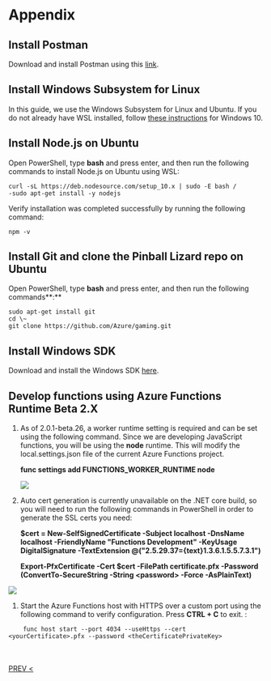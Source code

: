 Appendix
========

Install Postman
---------------

Download and install Postman using this
[link](https://www.getpostman.com/apps).

<span id="_Install_Windows_Subsystem" class="anchor"><span id="_Toc519166887" class="anchor"></span></span>Install Windows Subsystem for Linux
----------------------------------------------------------------------------------------------------------------------------------------------

In this guide, we use the Windows Subsystem for Linux and Ubuntu. If you
do not already have WSL installed, follow [these
instructions](https://docs.microsoft.com/en-us/windows/wsl/install-win10)
for Windows 10.

Install Node.js on Ubuntu
-------------------------

Open PowerShell, type **bash** and press enter, and then run the
following commands to install Node.js on Ubuntu using WSL:
```
curl -sL https://deb.nodesource.com/setup_10.x | sudo -E bash /
-sudo apt-get install -y nodejs
```
Verify installation was completed successfully by running the following
command:

```npm -v ```

Install Git and clone the Pinball Lizard repo on Ubuntu
-------------------------------------------------------

Open PowerShell, type **bash** and press enter, and then run the
following commands**:**
```
sudo apt-get install git
cd \~
git clone https://github.com/Azure/gaming.git
```
Install Windows SDK
-------------------

Download and install the Windows SDK
[here](https://developer.microsoft.com/en-US/windows/downloads/windows-10-sdk).

Develop functions using Azure Functions Runtime Beta 2.X
--------------------------------------------------------

1.  As of 2.0.1-beta.26, a worker runtime setting is required and can be
    set using the following command. Since we are developing JavaScript
    functions, you will be using the **node** runtime. This will modify
    the local.settings.json file of the current Azure Functions project.

    **func settings add FUNCTIONS\_WORKER\_RUNTIME node**

    ![](/media/image122.png)

2.  Auto cert generation is currently unavailable on the .NET core
    build, so you will need to run the following commands in PowerShell
    in order to generate the SSL certs you need:

    **\$cert = New-SelfSignedCertificate -Subject localhost -DnsName
    localhost -FriendlyName "Functions Development" -KeyUsage
    DigitalSignature
    -TextExtension @("2.5.29.37={text}1.3.6.1.5.5.7.3.1")**

    **Export-PfxCertificate -Cert \$cert -FilePath certificate.pfx
    -Password (ConvertTo-SecureString -String &lt;password&gt;
    -Force -AsPlainText)**

![](/media/image123.png)

1.  Start the Azure Functions host with HTTPS over a custom port using
    the following command to verify configuration. Press **CTRL + C**
    to exit. :

``` 
    func host start --port 4034 --useHttps --cert <yourCertificate>.pfx --password <theCertificatePrivateKey>
```

<br><br>
[PREV <](/docs/install_page4.md)
